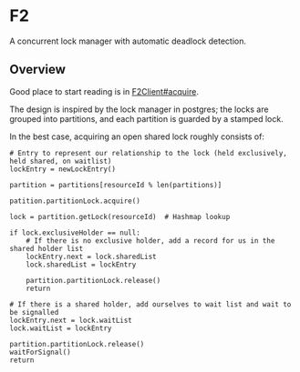 # F2

A concurrent lock manager with automatic deadlock detection.

## Overview

Good place to start reading is in [F2Client#acquire](src/main/java/com/jakewins/f2/F2Client).


The design is inspired by the lock manager in postgres; the locks are grouped into partitions, and each partition
is guarded by a stamped lock.

In the best case, acquiring an open shared lock roughly consists of:

    # Entry to represent our relationship to the lock (held exclusively, held shared, on waitlist)
    lockEntry = newLockEntry()
    
    partition = partitions[resourceId % len(partitions)]
    
    patition.partitionLock.acquire()
    
    lock = partition.getLock(resourceId)  # Hashmap lookup
    
    if lock.exclusiveHolder == null:
        # If there is no exclusive holder, add a record for us in the shared holder list
        lockEntry.next = lock.sharedList
        lock.sharedList = lockEntry
        
        partition.partitionLock.release()
        return
        
    # If there is a shared holder, add ourselves to wait list and wait to be signalled
    lockEntry.next = lock.waitList
    lock.waitList = lockEntry
    
    partition.partitionLock.release()
    waitForSignal()
    return
 